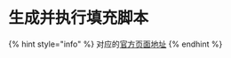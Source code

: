 # 生成并执行填充脚本

{% hint style="info" %}
对应的[官方页面地址](https://contributing.bitwarden.com/architecture/deep-dives/autofill/generating-fill-scripts/)
{% endhint %}
